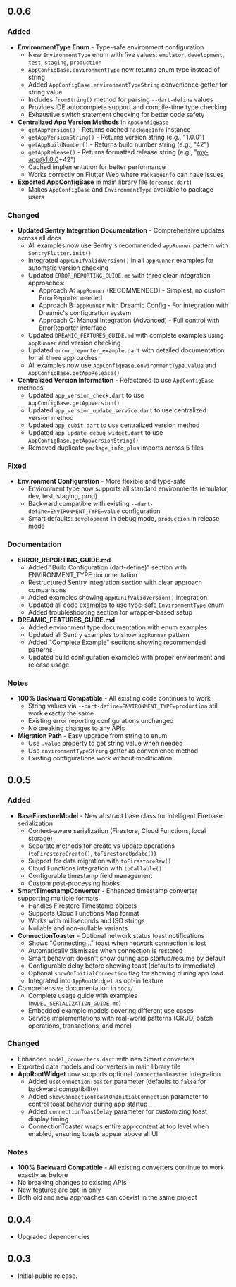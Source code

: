 ## 0.0.6

### Added
* **EnvironmentType Enum** - Type-safe environment configuration
  * New `EnvironmentType` enum with five values: `emulator`, `development`, `test`, `staging`, `production`
  * `AppConfigBase.environmentType` now returns enum type instead of string
  * Added `AppConfigBase.environmentTypeString` convenience getter for string value
  * Includes `fromString()` method for parsing `--dart-define` values
  * Provides IDE autocomplete support and compile-time type checking
  * Exhaustive switch statement checking for better code safety
* **Centralized App Version Methods** in `AppConfigBase`
  * `getAppVersion()` - Returns cached `PackageInfo` instance
  * `getAppVersionString()` - Returns version string (e.g., "1.0.0")
  * `getAppBuildNumber()` - Returns build number string (e.g., "42")
  * `getAppRelease()` - Returns formatted release string (e.g., "my-app@1.0.0+42")
  * Cached implementation for better performance
  * Works correctly on Flutter Web where `PackageInfo` can have issues
* **Exported AppConfigBase** in main library file (`dreamic.dart`)
  * Makes `AppConfigBase` and `EnvironmentType` available to package users

### Changed
* **Updated Sentry Integration Documentation** - Comprehensive updates across all docs
  * All examples now use Sentry's recommended `appRunner` pattern with `SentryFlutter.init()`
  * Integrated `appRunIfValidVersion()` in all `appRunner` examples for automatic version checking
  * Updated `ERROR_REPORTING_GUIDE.md` with three clear integration approaches:
    * Approach A: `appRunner` (RECOMMENDED) - Simplest, no custom ErrorReporter needed
    * Approach B: `appRunner` with Dreamic Config - For integration with Dreamic's configuration system
    * Approach C: Manual Integration (Advanced) - Full control with ErrorReporter interface
  * Updated `DREAMIC_FEATURES_GUIDE.md` with complete examples using `appRunner` and version checking
  * Updated `error_reporter_example.dart` with detailed documentation for all three approaches
  * All examples now use `AppConfigBase.environmentType.value` and `AppConfigBase.getAppRelease()`
* **Centralized Version Information** - Refactored to use `AppConfigBase` methods
  * Updated `app_version_check.dart` to use `AppConfigBase.getAppVersion()`
  * Updated `app_version_update_service.dart` to use centralized version method
  * Updated `app_cubit.dart` to use centralized version method
  * Updated `app_update_debug_widget.dart` to use `AppConfigBase.getAppVersionString()`
  * Removed duplicate `package_info_plus` imports across 5 files

### Fixed
* **Environment Configuration** - More flexible and type-safe
  * Environment type now supports all standard environments (emulator, dev, test, staging, prod)
  * Backward compatible with existing `--dart-define=ENVIRONMENT_TYPE=value` configuration
  * Smart defaults: `development` in debug mode, `production` in release mode

### Documentation
* **ERROR_REPORTING_GUIDE.md**
  * Added "Build Configuration (dart-define)" section with ENVIRONMENT_TYPE documentation
  * Restructured Sentry Integration section with clear approach comparisons
  * Added examples showing `appRunIfValidVersion()` integration
  * Updated all code examples to use type-safe `EnvironmentType` enum
  * Added troubleshooting section for wrapper-based setup
* **DREAMIC_FEATURES_GUIDE.md**
  * Added environment type documentation with enum examples
  * Updated all Sentry examples to show `appRunner` pattern
  * Added "Complete Example" sections showing recommended patterns
  * Updated build configuration examples with proper environment and release usage

### Notes
* **100% Backward Compatible** - All existing code continues to work
  * String values via `--dart-define=ENVIRONMENT_TYPE=production` still work exactly the same
  * Existing error reporting configurations unchanged
  * No breaking changes to any APIs
* **Migration Path** - Easy upgrade from string to enum
  * Use `.value` property to get string value when needed
  * Use `environmentTypeString` getter as convenience method
  * Existing configurations work without modification

## 0.0.5

### Added
* **BaseFirestoreModel** - New abstract base class for intelligent Firebase serialization
  * Context-aware serialization (Firestore, Cloud Functions, local storage)
  * Separate methods for create vs update operations (`toFirestoreCreate()`, `toFirestoreUpdate()`)
  * Support for data migration with `toFirestoreRaw()`
  * Cloud Functions integration with `toCallable()`
  * Configurable timestamp field management
  * Custom post-processing hooks
* **SmartTimestampConverter** - Enhanced timestamp converter supporting multiple formats
  * Handles Firestore Timestamp objects
  * Supports Cloud Functions Map format
  * Works with milliseconds and ISO strings
  * Nullable and non-nullable variants
* **ConnectionToaster** - Optional network status toast notifications
  * Shows "Connecting..." toast when network connection is lost
  * Automatically dismisses when connection is restored
  * Smart behavior: doesn't show during app startup/resume by default
  * Configurable delay before showing toast (defaults to immediate)
  * Optional `showOnInitialConnection` flag for showing during app load
  * Integrated into `AppRootWidget` as opt-in feature
* Comprehensive documentation in `docs/`
  * Complete usage guide with examples (`MODEL_SERIALIZATION_GUIDE.md`)
  * Embedded example models covering different use cases
  * Service implementations with real-world patterns (CRUD, batch operations, transactions, and more)

### Changed
* Enhanced `model_converters.dart` with new Smart converters
* Exported data models and converters in main library file
* **AppRootWidget** now supports optional `ConnectionToaster` integration
  * Added `useConnectionToaster` parameter (defaults to `false` for backward compatibility)
  * Added `showConnectionToastOnInitialConnection` parameter to control toast behavior during app startup
  * Added `connectionToastDelay` parameter for customizing toast display timing
  * ConnectionToaster wraps entire app content at top level when enabled, ensuring toasts appear above all UI

### Notes
* **100% Backward Compatible** - All existing converters continue to work exactly as before
* No breaking changes to existing APIs
* New features are opt-in only
* Both old and new approaches can coexist in the same project

## 0.0.4

* Upgraded dependencies

## 0.0.3

* Initial public release.
